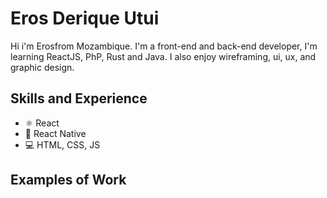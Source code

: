<!-- ![Design and Development](https://github.com/adriantwarog/adriantwarog/blob/master/freeCodeCamp.jpg) -->

# Eros Derique Utui
Hi i'm Erosfrom Mozambique.
I'm a front-end and back-end developer, I'm learning ReactJS, PhP, Rust and Java. I also enjoy wireframing, ui, ux, and graphic design. 

## Skills and Experience
* ⚛ React
* 📱 React Native
* 💻 HTML, CSS, JS

## Examples of Work
<!-- <img src="https://github.com/adriantwarog/adriantwarog/blob/master/covid19.gif" width="512" > -->
